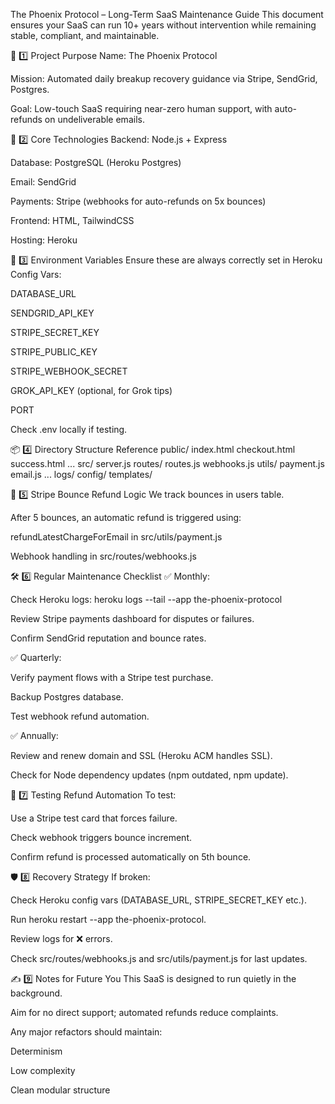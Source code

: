 The Phoenix Protocol – Long-Term SaaS Maintenance Guide
This document ensures your SaaS can run 10+ years without intervention while remaining stable, compliant, and maintainable.

🚀 1️⃣ Project Purpose
Name: The Phoenix Protocol

Mission: Automated daily breakup recovery guidance via Stripe, SendGrid, Postgres.

Goal: Low-touch SaaS requiring near-zero human support, with auto-refunds on undeliverable emails.

🔧 2️⃣ Core Technologies
Backend: Node.js + Express

Database: PostgreSQL (Heroku Postgres)

Email: SendGrid

Payments: Stripe (webhooks for auto-refunds on 5x bounces)

Frontend: HTML, TailwindCSS

Hosting: Heroku

🔑 3️⃣ Environment Variables
Ensure these are always correctly set in Heroku Config Vars:

DATABASE_URL

SENDGRID_API_KEY

STRIPE_SECRET_KEY

STRIPE_PUBLIC_KEY

STRIPE_WEBHOOK_SECRET

GROK_API_KEY (optional, for Grok tips)

PORT

Check .env locally if testing.

📦 4️⃣ Directory Structure Reference
public/
  index.html
  checkout.html
  success.html
  ...
src/
  server.js
  routes/
    routes.js
    webhooks.js
  utils/
    payment.js
    email.js
    ...
logs/
config/
templates/

💸 5️⃣ Stripe Bounce Refund Logic
We track bounces in users table.

After 5 bounces, an automatic refund is triggered using:

refundLatestChargeForEmail in src/utils/payment.js

Webhook handling in src/routes/webhooks.js

🛠️ 6️⃣ Regular Maintenance Checklist
✅ Monthly:

Check Heroku logs: heroku logs --tail --app the-phoenix-protocol

Review Stripe payments dashboard for disputes or failures.

Confirm SendGrid reputation and bounce rates.

✅ Quarterly:

Verify payment flows with a Stripe test purchase.

Backup Postgres database.

Test webhook refund automation.

✅ Annually:

Review and renew domain and SSL (Heroku ACM handles SSL).

Check for Node dependency updates (npm outdated, npm update).

🔄 7️⃣ Testing Refund Automation
To test:

Use a Stripe test card that forces failure.

Check webhook triggers bounce increment.

Confirm refund is processed automatically on 5th bounce.

🛡️ 8️⃣ Recovery Strategy
If broken:

Check Heroku config vars (DATABASE_URL, STRIPE_SECRET_KEY etc.).

Run heroku restart --app the-phoenix-protocol.

Review logs for ❌ errors.

Check src/routes/webhooks.js and src/utils/payment.js for last updates.

✍️ 9️⃣ Notes for Future You
This SaaS is designed to run quietly in the background.

Aim for no direct support; automated refunds reduce complaints.

Any major refactors should maintain:

Determinism

Low complexity

Clean modular structure


